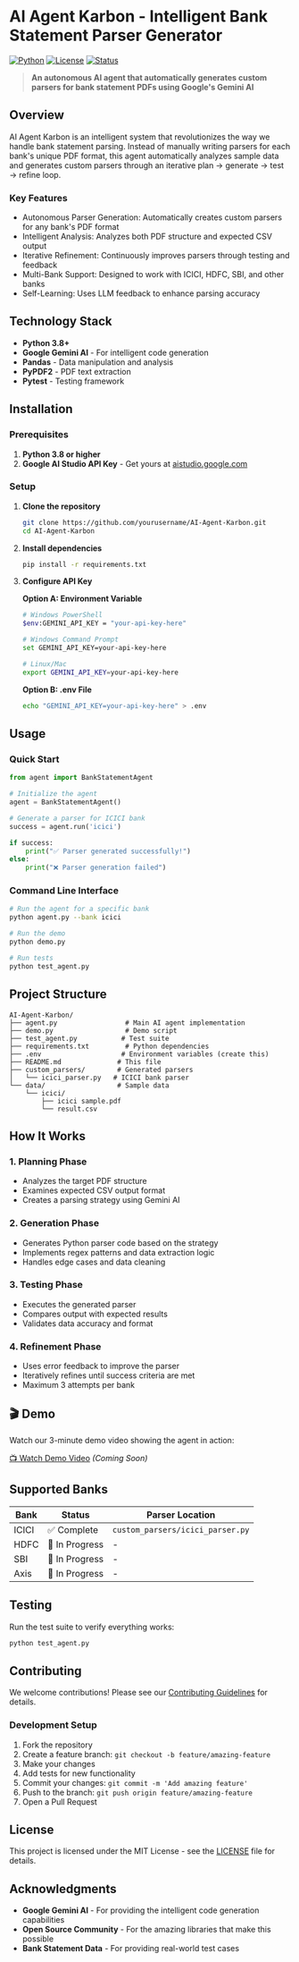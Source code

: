 #  AI Agent Karbon - Intelligent Bank Statement Parser Generator

[![Python](https://img.shields.io/badge/Python-3.8+-blue.svg)](https://python.org)
[![License](https://img.shields.io/badge/License-MIT-green.svg)](LICENSE)
[![Status](https://img.shields.io/badge/Status-Active-brightgreen.svg)]()

> **An autonomous AI agent that automatically generates custom parsers for bank statement PDFs using Google's Gemini AI**

##  Overview

AI Agent Karbon is an intelligent system that revolutionizes the way we handle bank statement parsing. Instead of manually writing parsers for each bank's unique PDF format, this agent automatically analyzes sample data and generates custom parsers through an iterative plan → generate → test → refine loop.

###  Key Features
 
-  Autonomous Parser Generation: Automatically creates custom parsers for any bank's PDF format
-  Intelligent Analysis: Analyzes both PDF structure and expected CSV output
-  Iterative Refinement: Continuously improves parsers through testing and feedback
-  Multi-Bank Support: Designed to work with ICICI, HDFC, SBI, and other banks
-  Self-Learning: Uses LLM feedback to enhance parsing accuracy

##  Technology Stack

- **Python 3.8+**
- **Google Gemini AI** - For intelligent code generation
- **Pandas** - Data manipulation and analysis
- **PyPDF2** - PDF text extraction
- **Pytest** - Testing framework

##  Installation

### Prerequisites

1. **Python 3.8 or higher**
2. **Google AI Studio API Key** - Get yours at [aistudio.google.com](https://aistudio.google.com/)

### Setup

1. **Clone the repository**
   ```bash
   git clone https://github.com/yourusername/AI-Agent-Karbon.git
   cd AI-Agent-Karbon
   ```

2. **Install dependencies**
   ```bash
   pip install -r requirements.txt
   ```

3. **Configure API Key**
   
   **Option A: Environment Variable**
   ```bash
   # Windows PowerShell
   $env:GEMINI_API_KEY = "your-api-key-here"
   
   # Windows Command Prompt
   set GEMINI_API_KEY=your-api-key-here
   
   # Linux/Mac
   export GEMINI_API_KEY=your-api-key-here
   ```
   
   **Option B: .env File**
   ```bash
   echo "GEMINI_API_KEY=your-api-key-here" > .env
   ```

##  Usage

### Quick Start

```python
from agent import BankStatementAgent

# Initialize the agent
agent = BankStatementAgent()

# Generate a parser for ICICI bank
success = agent.run('icici')

if success:
    print("✅ Parser generated successfully!")
else:
    print("❌ Parser generation failed")
```

### Command Line Interface

```bash
# Run the agent for a specific bank
python agent.py --bank icici

# Run the demo
python demo.py

# Run tests
python test_agent.py
```

##  Project Structure

```
AI-Agent-Karbon/
├── agent.py                 # Main AI agent implementation
├── demo.py                  # Demo script
├── test_agent.py           # Test suite
├── requirements.txt         # Python dependencies
├── .env                    # Environment variables (create this)
├── README.md              # This file
├── custom_parsers/        # Generated parsers
│   └── icici_parser.py   # ICICI bank parser
└── data/                  # Sample data
    └── icici/
        ├── icici sample.pdf
        └── result.csv
```

##  How It Works

### 1. **Planning Phase** 
- Analyzes the target PDF structure
- Examines expected CSV output format
- Creates a parsing strategy using Gemini AI

### 2. **Generation Phase** 
- Generates Python parser code based on the strategy
- Implements regex patterns and data extraction logic
- Handles edge cases and data cleaning

### 3. **Testing Phase** 
- Executes the generated parser
- Compares output with expected results
- Validates data accuracy and format

### 4. **Refinement Phase** 
- Uses error feedback to improve the parser
- Iteratively refines until success criteria are met
- Maximum 3 attempts per bank

## 🎬 Demo

Watch our 3-minute demo video showing the agent in action:

[📺 Watch Demo Video](#) *(Coming Soon)*

##  Supported Banks

| Bank | Status | Parser Location |
|------|--------|-----------------|
| ICICI | ✅ Complete | `custom_parsers/icici_parser.py` |
| HDFC | 🚧 In Progress | - |
| SBI | 🚧 In Progress | - |
| Axis | 🚧 In Progress | - |

##  Testing

Run the test suite to verify everything works:

```bash
python test_agent.py
```

##  Contributing

We welcome contributions! Please see our [Contributing Guidelines](CONTRIBUTING.md) for details.

### Development Setup

1. Fork the repository
2. Create a feature branch: `git checkout -b feature/amazing-feature`
3. Make your changes
4. Add tests for new functionality
5. Commit your changes: `git commit -m 'Add amazing feature'`
6. Push to the branch: `git push origin feature/amazing-feature`
7. Open a Pull Request

##  License

This project is licensed under the MIT License - see the [LICENSE](LICENSE) file for details.

##  Acknowledgments

- **Google Gemini AI** - For providing the intelligent code generation capabilities
- **Open Source Community** - For the amazing libraries that make this possible
- **Bank Statement Data** - For providing real-world test cases






